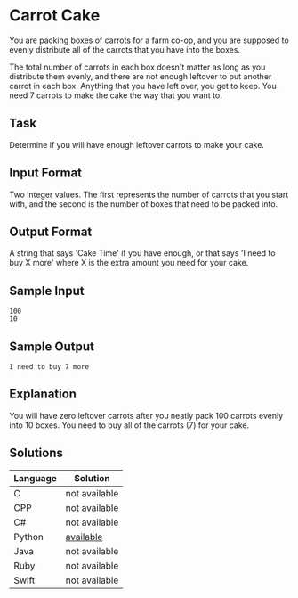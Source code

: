 # Carrot Cake
You are packing boxes of carrots for a farm co-op, and you are supposed to evenly distribute all of the carrots that you have into the boxes.

The total number of carrots in each box doesn't matter as long as you distribute them evenly, and there are not enough leftover to put another carrot in each box. Anything that you have left over, you get to keep.
You need 7 carrots to make the cake the way that you want to.

## Task  
Determine if you will have enough leftover carrots to make your cake.

## Input Format
Two integer values. The first represents the number of carrots that you start with, and the second is the number of boxes that need to be packed into.

## Output Format
A string that says 'Cake Time' if you have enough, or that says 'I need to buy X more' where X is the extra amount you need for your cake.

## Sample Input
```
100
10
```

## Sample Output
``` 
I need to buy 7 more
```

## Explanation
You will have zero leftover carrots after you neatly pack 100 carrots evenly into 10 boxes. You need to buy all of the carrots (7) for your cake.

## Solutions

Language | Solution
---------|---------
C | not available
CPP | not available
C# | not available
Python | [available](https://raw.githubusercontent.com/chankruze/challenges/master/sololearn/CarrotCake/CarrotCake.py)
Java | not available
Ruby | not available
Swift | not available